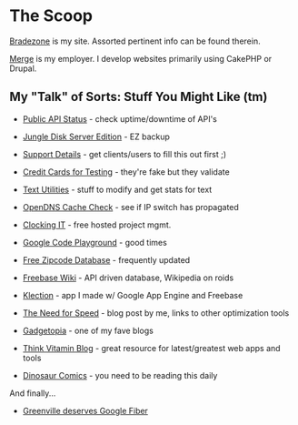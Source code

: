 # The Scoop #

[Bradezone](http://www.bradezone.com/) is my site. Assorted pertinent info can be found therein.

[Merge](http://www.mergeweb.com/) is my employer. I develop websites primarily using CakePHP or Drupal.

## My "Talk" of Sorts: Stuff You Might Like (tm) ##

  * [Public API Status](http://api-status.com/) - check uptime/downtime of API's
  * [Jungle Disk Server Edition](https://www.jungledisk.com/business/server/features/) - EZ backup
  * [Support Details](http://supportdetails.com/) - get clients/users to fill this out first ;)
  * [Credit Cards for Testing](http://www.darkcoding.net/credit-card-numbers/) - they're fake but they validate
  * [Text Utilities](http://streetpc.free.fr/text/) - stuff to modify and get stats for text
  * [OpenDNS Cache Check](http://www.opendns.com/support/cache/) - see if IP switch has propagated
  * [Clocking IT](http://www.clockingit.com/) - free hosted project mgmt.
  * [Google Code Playground](http://code.google.com/apis/ajax/playground/) - good times
  * [Free Zipcode Database](http://federalgovernmentzipcodes.us/) - frequently updated
  * [Freebase Wiki](http://wiki.freebase.com/wiki/Main_Page) - API driven database, Wikipedia on roids
  * [Klection](http://www.klection.com/) - app I made w/ Google App Engine and Freebase

  * [The Need for Speed](http://www.mergeweb.com/blog/2010/09/02/need-speed) - blog post by me, links to other optimization tools
  * [Gadgetopia](http://gadgetopia.com/) - one of my fave blogs
  * [Think Vitamin Blog](http://thinkvitamin.com/) - great resource for latest/greatest web apps and tools
  * [Dinosaur Comics](http://qwantz.com/index.php) - you need to be reading this daily

And finally...
  * [Greenville deserves Google Fiber](http://www.wyff4.com/image/22905929/detail.html)